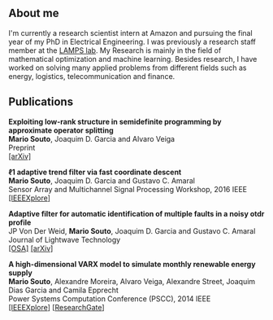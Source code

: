 ## About me

I'm currently a research scientist intern at Amazon and pursuing the final year of my PhD in Electrical Engineering. I was previously a research staff member at the [LAMPS lab](http://www.lamps.ind.puc-rio.br). My Research is mainly in the field of mathematical optimization and machine learning. Besides research, I have worked on solving many applied problems from different fields such as energy, logistics, telecommunication and finance.

## Publications

**Exploiting low-rank structure in semidefinite programming by approximate operator splitting** <br/>
**Mario Souto**, Joaquim D. Garcia and Alvaro Veiga <br/>
Preprint <br/>
[[arXiv]](https://arxiv.org/pdf/1810.05231.pdf)

**ℓ1 adaptive trend filter via fast coordinate descent** <br/>
**Mario Souto**, Joaquim D. Garcia and Gustavo C. Amaral <br/>
Sensor Array and Multichannel Signal Processing Workshop, 2016 IEEE <br/>
[[IEEEXplore]](http://ieeexplore.ieee.org/abstract/document/7569706/)

**Adaptive filter for automatic identification of multiple faults in a noisy otdr profile** <br/>
JP Von Der Weid, **Mario Souto**, Joaquim D. Garcia and Gustavo C. Amaral <br/>
Journal of Lightwave Technology <br/>
[[OSA]](https://www.osapublishing.org/jlt/abstract.cfm?uri=jlt-34-14-3418) [[arXiv]](https://arxiv.org/abs/1602.04379)

**A high-dimensional VARX model to simulate monthly renewable energy supply** <br/>
**Mario Souto**,  Alexandre Moreira, Alvaro Veiga, Alexandre Street, Joaquim Dias Garcia and Camila Epprecht <br/>
Power Systems Computation Conference (PSCC), 2014 IEEE <br/>
[[IEEEXplore]](http://ieeexplore.ieee.org/abstract/document/7038460/) [[ResearchGate](https://www.researchgate.net/profile/Alvaro_Veiga/publication/270568324_A_high-dimensional_VARX_model_to_simulate_monthly_renewable_energy_supply/links/54ad5f6c0cf24aca1c6f2759.pdf)]

<!--
[comment]: <> (You can use the [editor on GitHub](https://github.com/mariohsouto/mariohsouto.github.io/edit/master/README.md) to maintain and preview the content for your website in Markdown files.
Whenever you commit to this repository, GitHub Pages will run [Jekyll](https://jekyllrb.com/) to rebuild the pages in your site, from the content in your Markdown files.
### Markdown
Markdown is a lightweight and easy-to-use syntax for styling your writing. It includes conventions for

```markdown
Syntax highlighted code block

# Header 1
## Header 2
### Header 3

- Bulleted
- List

1. Numbered
2. List

**Bold** and _Italic_ and `Code` text

[Link](url) and ![Image](src)
```

For more details see [GitHub Flavored Markdown](https://guides.github.com/features/mastering-markdown/).

### Jekyll Themes

Your Pages site will use the layout and styles from the Jekyll theme you have selected in your [repository settings](https://github.com/mariohsouto/mariohsouto.github.io/settings). The name of this theme is saved in the Jekyll `_config.yml` configuration file.

### Support or Contact

Having trouble with Pages? Check out our [documentation](https://help.github.com/categories/github-pages-basics/) or [contact support](https://github.com/contact) and we’ll help you sort it out.)
-->
